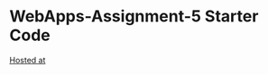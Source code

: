 # WebApps-Assignment-5 Starter Code
[Hosted at](https://44-563-web-apps-f22.github.io/44563-webapps-assignment-5-balaharinadh/insects.html)
